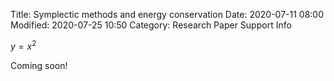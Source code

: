 Title: Symplectic methods and energy conservation
Date: 2020-07-11 08:00
Modified: 2020-07-25 10:50
Category: Research Paper Support Info

$y = x^2$

Coming soon!